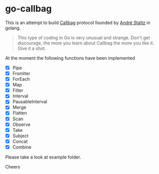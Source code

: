 # go-callbag

This is an attempt to build [Callbag](https://github.com/callbag/callbag) protocol founded by [André Staltz](https://github.com/staltz) in golang.

> This type of coding in Go is very unusual and strange. Don't get discourage, the more you learn about Callbag the more you like it. Give it a shot.

At the moment the following functions have been implemented

- [x] Pipe
- [x] FromIter
- [x] ForEach
- [x] Map
- [x] Filter
- [x] Interval
- [x] PausableInterval
- [x] Merge
- [x] Flatten
- [x] Scan
- [x] Observe
- [x] Take
- [x] Subject
- [x] Concat
- [x] Combine

Please take a look at example folder.

Cheers
